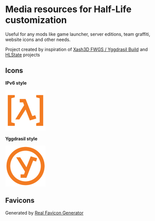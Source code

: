 # Media resources for Half-Life customization

Useful for any mods like game launcher, server editions, team graffiti, website icons and other needs.

Project created by inspiration of [Xash3D FWGS / Yggdrasil Build](https://github.com/YGGverse/xash3d-fwgs/branches) and [HLState](https://github.com/YGGverse/HLState) projects

## Icons

**IPv6 style**

![Half-Life IPv6 Icon](https://github.com/YGGverse/hl-customs/blob/main/icon/ipv6/128x128.png?raw=true)

**Yggdrasil style**

![Half-Life Yggdrasil Icon](https://github.com/YGGverse/hl-customs/blob/main/icon/yggdrasil/128x128.png?raw=true)

## Favicons

Generated by [Real Favicon Generator](https://realfavicongenerator.net/)